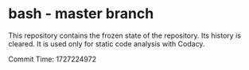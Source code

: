 # bash - master branch

This repository contains the frozen state of the repository.
Its history is cleared. It is used only for static code
analysis with Codacy.

Commit Time: 1727224972